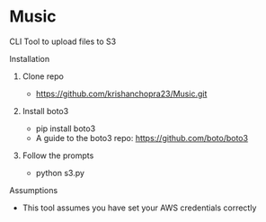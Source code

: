 # Music
CLI Tool to upload files to S3

Installation
1. Clone repo
    - https://github.com/krishanchopra23/Music.git
    
    
2. Install boto3
    - pip install boto3
    - A guide to the boto3 repo: https://github.com/boto/boto3
    
    
3. Follow the prompts
   - python s3.py
    
Assumptions
- This tool assumes you have set your AWS credentials correctly
